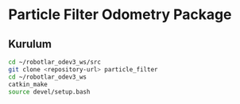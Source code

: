 # Particle Filter Odometry Package

## Kurulum

```bash
cd ~/robotlar_odev3_ws/src
git clone <repository-url> particle_filter
cd ~/robotlar_odev3_ws
catkin_make
source devel/setup.bash
